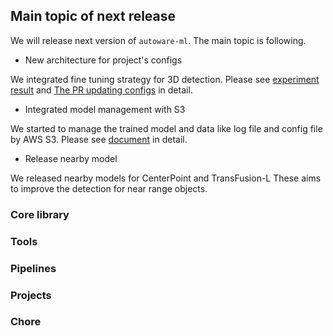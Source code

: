 ## Main topic of next release

We will release next version of `autoware-ml`.
The main topic is following.

- New architecture for project's configs

We integrated fine tuning strategy for 3D detection.
Please see [experiment result](https://github.com/tier4/autoware-ml/issues/148) and [The PR updating configs](https://github.com/tier4/autoware-ml/pull/320) in detail.

- Integrated model management with S3

We started to manage the trained model and data like log file and config file by AWS S3.
Please see [document](https://github.com/tier4/autoware-ml/blob/main/docs/design/architecture_s3.md) in detail.

- Release nearby model

We released nearby models for CenterPoint and TransFusion-L
These aims to improve the detection for near range objects.

### Core library

### Tools

### Pipelines

### Projects

### Chore
